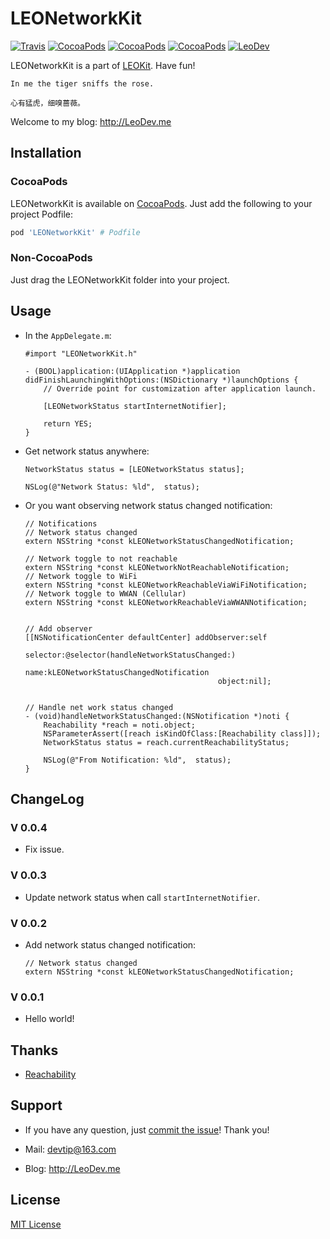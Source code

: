 # LEONetworkKit

[![Travis](https://img.shields.io/travis/iTofu/LEONetworkKit.svg?style=flat)](https://travis-ci.org/iTofu/LEONetworkKit)
[![CocoaPods](https://img.shields.io/cocoapods/v/LEONetworkKit.svg)](http://cocoadocs.org/docsets/LEONetworkKit)
[![CocoaPods](https://img.shields.io/cocoapods/l/LEONetworkKit.svg)](https://raw.githubusercontent.com/iTofu/LEONetworkKit/master/LICENSE)
[![CocoaPods](https://img.shields.io/cocoapods/p/LEONetworkKit.svg)](http://cocoadocs.org/docsets/LEONetworkKit)
[![LeoDev](https://img.shields.io/badge/blog-LeoDev.me-brightgreen.svg)](http://leodev.me)

LEONetworkKit is a part of [LEOKit](https://github.com/iTofu/LEOKit). Have fun!


```
In me the tiger sniffs the rose.

心有猛虎，细嗅蔷薇。
```

Welcome to my blog: http://LeoDev.me



<!-- **[中文介绍](https://github.com/iTofu/LEONetworkKit/blob/master/README_zh-CN.md)** -->




## Installation

### CocoaPods

LEONetworkKit is available on [CocoaPods](https://cocoapods.org/). Just add the following to your project Podfile:

```ruby
pod 'LEONetworkKit' # Podfile
```

### Non-CocoaPods

Just drag the LEONetworkKit folder into your project.



## Usage

* In the `AppDelegate.m`:

	```objc
	#import "LEONetworkKit.h"

	- (BOOL)application:(UIApplication *)application didFinishLaunchingWithOptions:(NSDictionary *)launchOptions {
	    // Override point for customization after application launch.
	    
	    [LEONetworkStatus startInternetNotifier];
	    
	    return YES;
	}
	```

* Get network status anywhere:

	```objc
	NetworkStatus status = [LEONetworkStatus status];
	
    NSLog(@"Network Status: %ld",  status);
	```

* Or you want observing network status changed notification:

	```objc
	// Notifications
	// Network status changed
	extern NSString *const kLEONetworkStatusChangedNotification;

	// Network toggle to not reachable
	extern NSString *const kLEONetworkNotReachableNotification;
	// Network toggle to WiFi
	extern NSString *const kLEONetworkReachableViaWiFiNotification;
	// Network toggle to WWAN (Cellular)
	extern NSString *const kLEONetworkReachableViaWWANNotification;


	// Add observer
	[[NSNotificationCenter defaultCenter] addObserver:self
                                             selector:@selector(handleNetworkStatusChanged:)
                                                 name:kLEONetworkStatusChangedNotification
                                               object:nil];
	

	// Handle net work status changed
	- (void)handleNetworkStatusChanged:(NSNotification *)noti {
	    Reachability *reach = noti.object;
	    NSParameterAssert([reach isKindOfClass:[Reachability class]]);
	    NetworkStatus status = reach.currentReachabilityStatus;
	    
	    NSLog(@"From Notification: %ld",  status);
	}
	```



## ChangeLog

### V 0.0.4

* Fix issue.


### V 0.0.3

* Update network status when call `startInternetNotifier`.


### V 0.0.2

* Add network status changed notification:

	```objc
	// Network status changed
	extern NSString *const kLEONetworkStatusChangedNotification;
	```


### V 0.0.1

* Hello world!


## Thanks

* [Reachability](https://developer.apple.com/library/content/samplecode/Reachability)


## Support

* If you have any question, just [commit the issue](https://github.com/iTofu/LEONetworkKit/issues/new)! Thank you!

* Mail: devtip@163.com

* Blog: http://LeoDev.me



## License

[MIT License](http://opensource.org/licenses/MIT)
